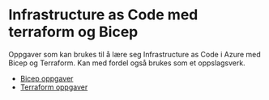 # Infrastructure as Code med terraform og Bicep

Oppgaver som kan brukes til å lære seg Infrastructure as Code i Azure med Bicep og Terraform. Kan med fordel også brukes som et oppslagsverk.

* [Bicep oppgaver](https://github.com/Sonat-Consulting/iac-demo/tree/master/bicep)
* [Terraform oppgaver](https://github.com/Sonat-Consulting/iac-demo/tree/master/terraform)